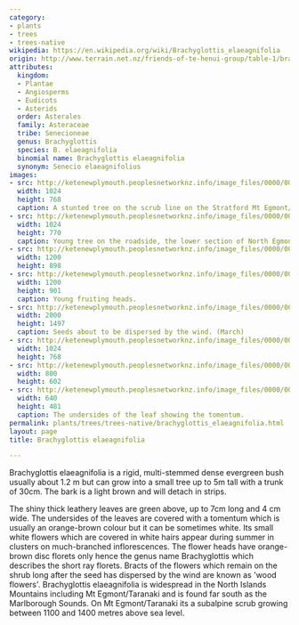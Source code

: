 ```yaml
---
category:
- plants
- trees
- trees-native
wikipedia: https://en.wikipedia.org/wiki/Brachyglottis_elaeagnifolia
origin: http://www.terrain.net.nz/friends-of-te-henui-group/table-1/brachyglottis-elaeagnifolia.html
attributes:
  kingdom:
  - Plantae
  - Angiosperms
  - Eudicots
  - Asterids
  order: Asterales
  family: Asteraceae
  tribe: Senecioneae
  genus: Brachyglottis
  species: B. elaeagnifolia
  binomial name: Brachyglottis elaeagnifolia
  synonym: Senecio elaeagnifolius
images:
- src: http://ketenewplymouth.peoplesnetworknz.info/image_files/0000/0007/4439/Brachyglottis_elaeagnifolia___2_.JPG
  width: 1024
  height: 768
  caption: A stunted tree on the scrub line on the Stratford Mt Egmont/Taranaki plateau.
- src: http://ketenewplymouth.peoplesnetworknz.info/image_files/0000/0003/5939/Brachyglottis_elaeagnifolia__Leatherwood__2_.JPG
  width: 1024
  height: 770
  caption: Young tree on the roadside, the lower section of North Egmont road.
- src: http://ketenewplymouth.peoplesnetworknz.info/image_files/0000/0007/4449/Brachyglottis_elaeagnifolia_-001.JPG
  width: 1200
  height: 898
- src: http://ketenewplymouth.peoplesnetworknz.info/image_files/0000/0005/0714/Brachyglottis_elaeagnifolia-007.JPG
  width: 1200
  height: 901
  caption: Young fruiting heads.
- src: http://ketenewplymouth.peoplesnetworknz.info/image_files/0000/0005/6324/Brachyglottis_elaeagnifolia-003.JPG
  width: 2000
  height: 1497
  caption: Seeds about to be dispersed by the wind. (March)
- src: http://ketenewplymouth.peoplesnetworknz.info/image_files/0000/0003/5944/Brachyglottis_elaeagnifolia__Leatherwood__3_.JPG
  width: 1024
  height: 768
- src: http://ketenewplymouth.peoplesnetworknz.info/image_files/0000/0003/5934/Brachyglottis_elaeagnifolia__Leatherwood__1_.JPG
  width: 800
  height: 602
- src: http://ketenewplymouth.peoplesnetworknz.info/image_files/0000/0003/5929/Brachyglottis_elaeagnifolia__Leatherwood.JPG
  width: 640
  height: 481
  caption: The undersides of the leaf showing the tomentum.
permalink: plants/trees/trees-native/brachyglottis_elaeagnifolia.html
layout: page
title: Brachyglottis elaeagnifolia

---
```

Brachyglottis elaeagnifolia is a rigid, multi-stemmed dense evergreen bush usually about 1.2 m but can grow into a small tree up to 5m tall with a trunk of 30cm. The bark is a light brown and will detach in strips. 

The shiny thick leathery leaves are green above, up to 7cm long and 4 cm wide. The undersides of the leaves are covered with a tomentum which is usually an orange-brown colour but it can be sometimes white. 
Its small white flowers which are covered in white hairs appear during summer in clusters on much-branched inflorescences. The flower heads have orange-brown disc florets only hence the genus name Brachyglottis which describes the short ray florets. Bracts of the flowers which remain on the shrub long after the seed has dispersed by the wind are known as 'wood flowers'.
Brachyglottis elaeagnifolia is widespread in the North Islands Mountains including Mt Egmont/Taranaki and is found far south as the Marlborough Sounds. On Mt Egmont/Taranaki its a subalpine scrub growing between 1100 and 1400 metres above sea level.
